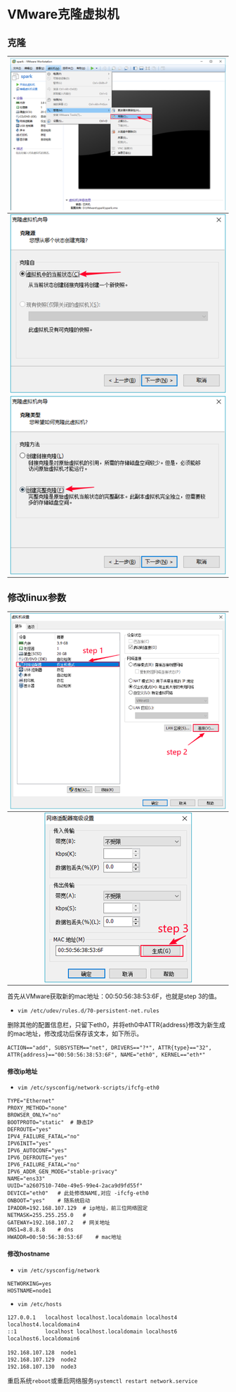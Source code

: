 # VMware克隆虚拟机

## 克隆

| ![](image\VMware\克隆1.jpg) |
| :-----------------------------: |
| ![](image\VMware\克隆2.jpg) |
| ![](image\VMware\克隆3.jpg) |



## 修改linux参数

| ![](image\VMware\修改1.jpg) |
| :-----------------------------: |
| ![](image\VMware\修改2.jpg) |

首先从VMware获取新的mac地址：00:50:56:38:53:6F，也就是step 3的值。

- `vim /etc/udev/rules.d/70-persistent-net.rules`

删除其他的配置信息栏，只留下eth0，并将eth0中ATTR{address}修改为新生成的mac地址，修改成功后保存该文本，如下所示。

```
ACTION=="add", SUBSYSTEM=="net", DRIVERS=="?*", ATTR{type}=="32", ATTR{address}=="00:50:56:38:53:6F", NAME="eth0", KERNEL=="eth*"
```

#### 修改ip地址

- `vim /etc/sysconfig/network-scripts/ifcfg-eth0`

```
TYPE="Ethernet"
PROXY_METHOD="none"
BROWSER_ONLY="no"
BOOTPROTO="static"	# 静态IP
DEFROUTE="yes"
IPV4_FAILURE_FATAL="no"
IPV6INIT="yes"
IPV6_AUTOCONF="yes"
IPV6_DEFROUTE="yes"
IPV6_FAILURE_FATAL="no"
IPV6_ADDR_GEN_MODE="stable-privacy"
NAME="ens33"
UUID="a2607510-740e-49e5-99e4-2aca9d9fd55f"
DEVICE="eth0"	# 此处修改NAME,对应 -ifcfg-eth0
ONBOOT="yes"	# 随系统启动
IPADDR=192.168.107.129	# ip地址，前三位网络固定
NETMASK=255.255.255.0	# 
GATEWAY=192.168.107.2	# 网关地址
DNS1=8.8.8.8	# dns
HWADDR=00:50:56:38:53:6F	# mac地址
```

#### 修改hostname

- `vim /etc/sysconfig/network   `

```
NETWORKING=yes
HOSTNAME=node1
```



-   `vim /etc/hosts  `    

```shell
127.0.0.1   localhost localhost.localdomain localhost4 localhost4.localdomain4
::1         localhost localhost.localdomain localhost6 localhost6.localdomain6

192.168.107.128  node1
192.168.107.129  node2
192.168.107.130  node3
```

重启系统`reboot`或重启网络服务`systemctl restart network.service`

